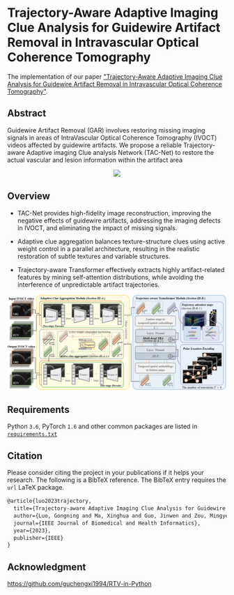 # Trajectory-Aware Adaptive Imaging Clue Analysis for Guidewire Artifact Removal in Intravascular Optical Coherence Tomography



The implementation of our paper ["Trajectory-Aware Adaptive Imaging Clue Analysis for Guidewire Artifact Removal in Intravascular Optical Coherence Tomography"](https://ieeexplore.ieee.org/abstract/document/10159446).

## Abstract
Guidewire Artifact Removal (GAR) involves restoring missing imaging signals in areas of IntraVascular Optical Coherence Tomography (IVOCT) videos affected by guidewire artifacts. We propose a reliable Trajectory-aware Adaptive imaging Clue analysis Network (TAC-Net) to restore the actual vascular and lesion information within the artifact area

<p align="center">
    <img src="figures/abstract.gif" width="500">
</p>

## Overview
- TAC-Net provides high-fidelity image reconstruction, improving the negative effects of guidewire artifacts, addressing the imaging defects in IVOCT, and eliminating the impact of missing signals.

- Adaptive clue aggregation balances texture-structure clues using active weight control in a parallel architecture, resulting in the realistic restoration of subtle textures and variable structures.

- Trajectory-aware Transformer effectively extracts highly artifact-related features by mining self-attention distributions, while avoiding the interference of unpredictable artifact trajectories.

<p align="center">
    <img src="figures/overview.png" width="850">
</p>

## Requirements  

Python `3.6`, PyTorch `1.6` and other common packages are listed in [`requirements.txt`](requirements.txt)


## Citation

Please consider citing the project in your publications if it helps your research. The following is a BibTeX reference. The BibTeX entry  requires the `url` LaTeX package.

```latex
@article{luo2023trajectory,
  title={Trajectory-aware Adaptive Imaging Clue Analysis for Guidewire Artifact Removal in Intravascular Optical Coherence Tomography},
  author={Luo, Gongning and Ma, Xinghua and Guo, Jinwen and Zou, Mingye and Wang, Wei and Cao, Yang and Wang, Kuanquan and Li, Shuo},
  journal={IEEE Journal of Biomedical and Health Informatics},
  year={2023},
  publisher={IEEE}
}
```

## Acknowledgment

https://github.com/guchengxi1994/RTV-in-Python